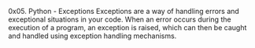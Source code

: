 0x05. Python - Exceptions
Exceptions are a way of handling errors and exceptional situations in your code. When an error occurs during the execution of a program, an exception is raised, which can then be caught and handled using exception handling mechanisms.
